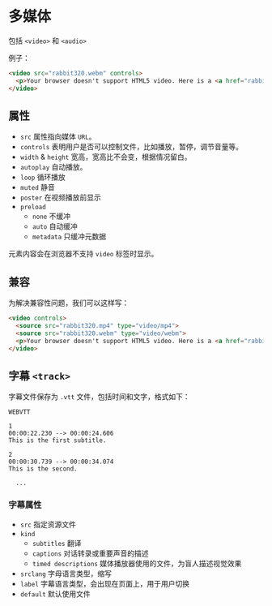 # 多媒体

包括 `<video>` 和 `<audio>`

例子：

```html
<video src="rabbit320.webm" controls>
  <p>Your browser doesn't support HTML5 video. Here is a <a href="rabbit320.webm">link to the video</a> instead.</p>
</video>
```

## 属性

* `src` 属性指向媒体 `URL`。
* `controls` 表明用户是否可以控制文件，比如播放，暂停，调节音量等。
* `width` & `height` 宽高，宽高比不会变，根据情况留白。
* `autoplay` 自动播放。
* `loop` 循环播放
* `muted` 静音
* `poster` 在视频播放前显示
* `preload`
  * `none` 不缓冲
  * `auto` 自动缓冲
  * `metadata` 只缓冲元数据

元素内容会在浏览器不支持 `video` 标签时显示。

## 兼容

为解决兼容性问题，我们可以这样写：

```html
<video controls>
  <source src="rabbit320.mp4" type="video/mp4">
  <source src="rabbit320.webm" type="video/webm">
  <p>Your browser doesn't support HTML5 video. Here is a <a href="rabbit320.mp4">link to the video</a> instead.</p>
</video>
```

## 字幕 `<track>`

字幕文件保存为 `.vtt` 文件，包括时间和文字，格式如下：

```vtt
WEBVTT

1
00:00:22.230 --> 00:00:24.606
This is the first subtitle.

2
00:00:30.739 --> 00:00:34.074
This is the second.

  ...
```

### 字幕属性

* `src` 指定资源文件
* `kind`
  * `subtitles` 翻译
  * `captions` 对话转录或重要声音的描述
  * `timed descriptions` 媒体播放器使用的文件，为盲人描述视觉效果
* `srclang` 字母语言类型，缩写
* `label` 字幕语言类型，会出现在页面上，用于用户切换
* `default` 默认使用文件
